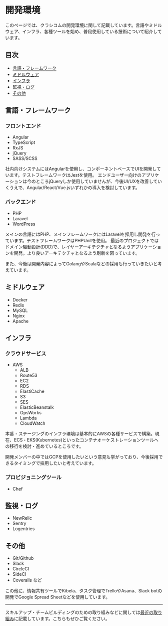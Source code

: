 # 開発環境

このページでは、クラシコムの開発環境に関して記載しています。言語やミドルウェア、インフラ、各種ツールを始め、普段使用している技術について紹介しています。

## 目次
- [言語・フレームワーク](#言語フレームワーク)
- [ミドルウェア](#ミドルウェア)
- [インフラ](#インフラ)
- [監視・ログ](#監視ログ)
- [その他](#その他)

## 言語・フレームワーク
### フロントエンド

- Angular
- TypeScript
- RxJS
- jQuery
- SASS/SCSS

社内向けシステムにはAngularを使用し、コンポーネントベースでUIを開発しています。テストフレームワークはJestを使用。
エンドユーザー向けのアプリケーションは今のところjQueryしか使用していませんが、今後UI/UXを改善していくうえで、Angular/React/Vue.jsいずれかの導入を検討しています。

### バックエンド

- PHP
- Laravel
- WordPress

メインの言語にはPHP、メインフレームワークにはLaravelを採用し開発を行っています。テストフレームワークはPHPUnitを使用。
最近のプロジェクトではドメイン駆動設計(DDD)で、レイヤーアーキテクチャとなるようアプリケーションを開発。より良いアーキテクチャとなるよう刷新を図っています。

また、今後は開発内容によってGolangやScalaなどの採用も行っていきたいと考えています。

## ミドルウェア

- Docker
- Redis
- MySQL
- Nginx
- Apache

## インフラ

### クラウドサービス

- AWS
  - ALB
  - Route53
  - EC2
  - RDS
  - ElastiCache
  - S3
  - SES
  - ElasticBeanstalk
  - OpsWorks
  - Lambda
  - CloudWatch

本番・ステージングのインフラ環境は基本的にAWSの各種サービスで構築。現在、ECS・EKS(Kubernetes)といったコンテナオーケストレーションツールへの移行を検討・進めているところです。

開発メンバーの中ではGCPを使用したいという意見も挙がっており、今後採用できるタイミングで採用したいと考えています。

### プロビジョニングツール

- Chef

## 監視・ログ

- NewRelic
- Sentry
- Logentries

## その他

- Git/Github
- Slack
- CircleCI
- SideCI
- Coveralls など

この他に、情報共有ツールでKibela、タスク管理でTrelloやAsana、Slack botの開発でGoogle Spread Sheetなどを使用しています。

---

スキルアップ・チームビルディングのための取り組みなどに関しては[最近の取り組み]()に記載しています。こちらもぜひご覧ください。
